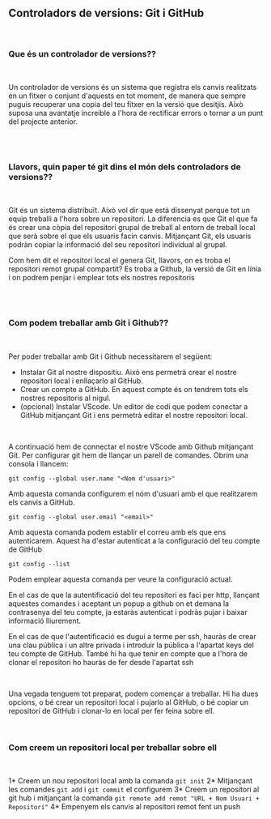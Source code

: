 ## Controladors de versions: Git i GitHub

</br>

### Que és un controlador de versions??

</br>

Un controlador de versions és un sistema que registra els canvis realitzats en un fitxer o conjunt d'aquests en tot moment, de manera que sempre puguis recuperar una copia del teu fitxer en la versió que desitjis. Això suposa una avantatje increible a l'hora de rectificar errors o tornar a un punt del projecte anterior.

</br>
</br>

### Llavors, quin paper té git dins el món dels controladors de versions??

</br>

Git és un sistema distribuït. Això vol dir que està dissenyat perque tot un equip treballi a l'hora sobre un repositori. La diferencia es que Git el que fa és crear una còpia del repositori grupal de treball al entorn de treball local que serà sobre el que els usuaris facin canvis. Mitjançant Git, els usuaris podràn copiar la informació del seu repositori individual al grupal.

Com hem dit el repositori local el genera Git, llavors, on es troba el repositori remot grupal compartit? Es troba a Github, la versió de Git en línia i on podrem penjar i emplear tots els nostres repositoris

</br>
</br>

### Com podem treballar amb Git i Github??

</br>

Per poder treballar amb Git i Github necessitarem el següent:

- Instalar Git al nostre dispositiu. Això ens permetrà crear el nostre repositori local i enllaçarlo al GitHub.
- Crear un compte a GitHub. En aquest compte és on tendrem tots els nostres repositoris al nigul.
- (opcional) Instalar VScode. Un editor de codi que podem conectar a GitHub mitjançant Git i ens permetrà editar el nostre repositori local.

</br>

A continuació hem de connectar el nostre VScode amb Github mitjançant Git. Per configurar git hem de llançar un parell de comandes. Obrim una consola i llancem:

`git config --global user.name "<Nom d'usuari>"`

Amb aquesta comanda configurem el nóm d'usuari amb el que realitzarem els canvis a GitHub.

`git config --global user.email "<email>"`

Amb aquesta comanda podem establir el correu amb els que ens autenticarem. Aquest ha d'estar autenticat a la configuració del teu compte de GitHub

`git config --list`

Podem emplear aquesta comanda per veure la configuració actual.

En el cas de que la autentificació del teu repositori es faci per http, llançant aquestes comandes i aceptant un popup a github on et demana la contrasenya del teu compte, ja estaràs autenticat i podràs pujar i baixar informació lliurement.

En el cas de que l'autentificació es dugui a terme per ssh, hauràs de crear una clau pública i un altre privada i introduir la pública a l'apartat keys del teu compte de GitHub. També hi ha que tenir en compte que a l'hora de clonar el repositori ho hauràs de fer desde l'apartat ssh

</br>

Una vegada tenguem tot preparat, podem començar a treballar. Hi ha dues opcions, o bé crear un repositori local i pujarlo al GitHub, o bé copiar un repositori de GitHub i clonar-lo en local per fer feina sobre ell. 

</br>

### Com creem un repositori local per treballar sobre ell

</br>

1* Creem un nou repositori local amb la comanda `git init`
2* Mitjançant les comandes `git add` i `git commit` el configurem 
3* Creem un repositori al git hub i mitjançant la comanda `git remote add remot "URL + Nom Usuari + Repositori"`
4* Empenyem els canvis al repositori remot fent un push
